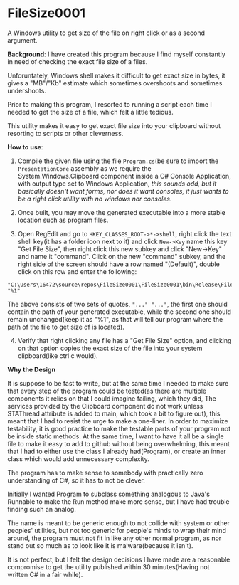 # FileSize0001

A Windows utility to get size of the file on right click or as a second argument.

**Background**:
I have created this program because I find myself constantly in need of checking the exact file size of a files.  

Unforuntately, Windows shell makes it difficult to get exact size in bytes, it gives a "MB"/"Kb" estimate which sometimes overshoots and sometimes undershoots.

Prior to making this program, I resorted to running a script each time I needed to get the size of a file, which felt a little tedious.

This utility makes it easy to get exact file size into your clipboard without resorting to scripts or other cleverness.

**How to use**:

1. Compile the given file using the file `Program.cs`(be sure to import the `PresentationCore` assembly as we require the System.Windows.Clipboard component inside a C# Console Application, with output type set to Windows Application, 
*this sounds odd, but it basically doesn't want forms, nor does it want consoles, it just wants 
to be a right click utility with no windows nor consoles*. 

2. Once built, you may move the generated executable into a more stable location such as program files.

3. Open RegEdit and go to `HKEY_CLASSES_ROOT->*->shell`, right click the text shell key(it has a folder icon next to it) and click `New->Key`
name this key "Get File Size", then right click this new subkey and click "New->Key" and name it "command". Click on the new "command" subkey,
and the right side of the screen should have a row named "(Default)", double click on this row and enter the following:

```
"C:\Users\16472\source\repos\FileSize0001\FileSize0001\bin\Release\FileSize0001.exe" "%1"
```

The above consists of two sets of quotes, `"..." "..."`, the first one should contain the path of your generated executable, while the second one should remain unchanged(keep it as "%1", as that will tell our program where the path of the file to get size of is located).

4. Verify that right clicking any file has a "Get File Size" option, and clicking on that option copies the exact size of the file into your system clipboard(like ctrl c would).

**Why the Design**

It is suppose to be fast to write, but at the same time I needed to make sure that every step of the program could be tested(as there are multiple components it relies on that I could imagine failing, which they did, The services provided by the Clipboard component do not work unless STAThread attribute is added to main, which took a bit to figure out), this meant that
I had to resist the urge to make a one-liner. In order to maximize testability, it is good practice to make the testable parts of your program
not be inside static methods. At the same time, I want to have it all be a single file to make it easy to add to github without being
overwhelming, this meant that I had to either use the class I already had(Program), or create an inner class which would add unnecessary complexity.

The program has to make sense to somebody with practically zero understanding of C#, so it has to not be clever.

Initially I wanted Program to subclass something analogous to Java's Runnable to make the Run method make more sense, but I have had trouble finding 
such an analog. 

The name is meant to be generic enough to not collide with system or other peoples' utilities, but not too generic for people's minds to wrap their mind around, the program must not fit in like any other normal program, as nor stand out so much as to look like it is malware(because it isn't).

It is not perfect, but I felt the design decisions I have made are a reasonable compromise to get the utility published within 30 minutes(Having not written C# in a fair while).
 
